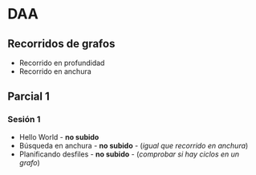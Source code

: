 # DAA
## Recorridos de grafos
- Recorrido en profundidad
- Recorrido en anchura
## Parcial 1
### Sesión 1
- Hello World - **no subido**
- Búsqueda en anchura - **no subido** - (_igual que recorrido en anchura_)
- Planificando desfiles - **no subido** - (_comprobar si hay ciclos en un grafo_)
